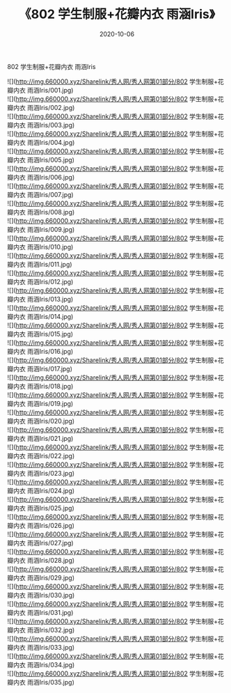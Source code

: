 ﻿---
layout: post
title:  《802 学生制服+花瓣内衣 雨涵Iris》
date:   2020-10-06
img: http://img.660000.xyz/Sharelink/秀人网/秀人网第01部分/802 学生制服+花瓣内衣 雨涵Iris/000.jpg
categories: [美女, 清纯, 唯美]
---

802 学生制服+花瓣内衣 雨涵Iris

  ![](http://img.660000.xyz/Sharelink/秀人网/秀人网第01部分/802 学生制服+花瓣内衣 雨涵Iris/001.jpg) <br> ![](http://img.660000.xyz/Sharelink/秀人网/秀人网第01部分/802 学生制服+花瓣内衣 雨涵Iris/002.jpg) <br> ![](http://img.660000.xyz/Sharelink/秀人网/秀人网第01部分/802 学生制服+花瓣内衣 雨涵Iris/003.jpg) <br> ![](http://img.660000.xyz/Sharelink/秀人网/秀人网第01部分/802 学生制服+花瓣内衣 雨涵Iris/004.jpg) <br> ![](http://img.660000.xyz/Sharelink/秀人网/秀人网第01部分/802 学生制服+花瓣内衣 雨涵Iris/005.jpg) <br> ![](http://img.660000.xyz/Sharelink/秀人网/秀人网第01部分/802 学生制服+花瓣内衣 雨涵Iris/006.jpg) <br> ![](http://img.660000.xyz/Sharelink/秀人网/秀人网第01部分/802 学生制服+花瓣内衣 雨涵Iris/007.jpg) <br> ![](http://img.660000.xyz/Sharelink/秀人网/秀人网第01部分/802 学生制服+花瓣内衣 雨涵Iris/008.jpg) <br> ![](http://img.660000.xyz/Sharelink/秀人网/秀人网第01部分/802 学生制服+花瓣内衣 雨涵Iris/009.jpg) <br> ![](http://img.660000.xyz/Sharelink/秀人网/秀人网第01部分/802 学生制服+花瓣内衣 雨涵Iris/010.jpg) <br> ![](http://img.660000.xyz/Sharelink/秀人网/秀人网第01部分/802 学生制服+花瓣内衣 雨涵Iris/011.jpg) <br> ![](http://img.660000.xyz/Sharelink/秀人网/秀人网第01部分/802 学生制服+花瓣内衣 雨涵Iris/012.jpg) <br> ![](http://img.660000.xyz/Sharelink/秀人网/秀人网第01部分/802 学生制服+花瓣内衣 雨涵Iris/013.jpg) <br> ![](http://img.660000.xyz/Sharelink/秀人网/秀人网第01部分/802 学生制服+花瓣内衣 雨涵Iris/014.jpg) <br> ![](http://img.660000.xyz/Sharelink/秀人网/秀人网第01部分/802 学生制服+花瓣内衣 雨涵Iris/015.jpg) <br> ![](http://img.660000.xyz/Sharelink/秀人网/秀人网第01部分/802 学生制服+花瓣内衣 雨涵Iris/016.jpg) <br> ![](http://img.660000.xyz/Sharelink/秀人网/秀人网第01部分/802 学生制服+花瓣内衣 雨涵Iris/017.jpg) <br> ![](http://img.660000.xyz/Sharelink/秀人网/秀人网第01部分/802 学生制服+花瓣内衣 雨涵Iris/018.jpg) <br> ![](http://img.660000.xyz/Sharelink/秀人网/秀人网第01部分/802 学生制服+花瓣内衣 雨涵Iris/019.jpg) <br> ![](http://img.660000.xyz/Sharelink/秀人网/秀人网第01部分/802 学生制服+花瓣内衣 雨涵Iris/020.jpg) <br> ![](http://img.660000.xyz/Sharelink/秀人网/秀人网第01部分/802 学生制服+花瓣内衣 雨涵Iris/021.jpg) <br> ![](http://img.660000.xyz/Sharelink/秀人网/秀人网第01部分/802 学生制服+花瓣内衣 雨涵Iris/022.jpg) <br> ![](http://img.660000.xyz/Sharelink/秀人网/秀人网第01部分/802 学生制服+花瓣内衣 雨涵Iris/023.jpg) <br> ![](http://img.660000.xyz/Sharelink/秀人网/秀人网第01部分/802 学生制服+花瓣内衣 雨涵Iris/024.jpg) <br> ![](http://img.660000.xyz/Sharelink/秀人网/秀人网第01部分/802 学生制服+花瓣内衣 雨涵Iris/025.jpg) <br> ![](http://img.660000.xyz/Sharelink/秀人网/秀人网第01部分/802 学生制服+花瓣内衣 雨涵Iris/026.jpg) <br> ![](http://img.660000.xyz/Sharelink/秀人网/秀人网第01部分/802 学生制服+花瓣内衣 雨涵Iris/027.jpg) <br> ![](http://img.660000.xyz/Sharelink/秀人网/秀人网第01部分/802 学生制服+花瓣内衣 雨涵Iris/028.jpg) <br> ![](http://img.660000.xyz/Sharelink/秀人网/秀人网第01部分/802 学生制服+花瓣内衣 雨涵Iris/029.jpg) <br> ![](http://img.660000.xyz/Sharelink/秀人网/秀人网第01部分/802 学生制服+花瓣内衣 雨涵Iris/030.jpg) <br> ![](http://img.660000.xyz/Sharelink/秀人网/秀人网第01部分/802 学生制服+花瓣内衣 雨涵Iris/031.jpg) <br> ![](http://img.660000.xyz/Sharelink/秀人网/秀人网第01部分/802 学生制服+花瓣内衣 雨涵Iris/032.jpg) <br> ![](http://img.660000.xyz/Sharelink/秀人网/秀人网第01部分/802 学生制服+花瓣内衣 雨涵Iris/033.jpg) <br> ![](http://img.660000.xyz/Sharelink/秀人网/秀人网第01部分/802 学生制服+花瓣内衣 雨涵Iris/034.jpg) <br> ![](http://img.660000.xyz/Sharelink/秀人网/秀人网第01部分/802 学生制服+花瓣内衣 雨涵Iris/035.jpg) <br>